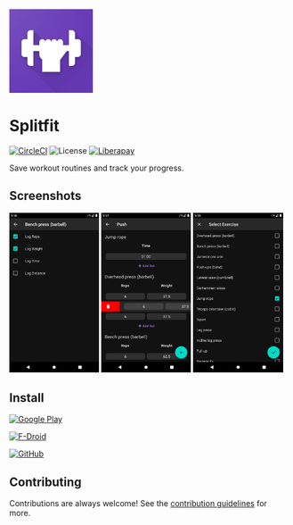 <img src="https://raw.githubusercontent.com/noahjutz/SplitfitAssets/main/app_icon/web_hi_res_512.png" width="150px" />

# Splitfit

[![CircleCI](https://img.shields.io/circleci/build/github/noahjutz/Splitfit/master?logo=circleci)](https://app.circleci.com/pipelines/github/noahjutz/Splitfit?branch=master)
![License](https://img.shields.io/github/license/noahjutz/Splitfit)
[![Liberapay](https://img.shields.io/badge/donate-liberapay-yellow?logo=liberapay&logoColor=white)](https://liberapay.com/noahjutz/donate)

Save workout routines and track your progress.

## Screenshots

<p><img src="https://raw.githubusercontent.com/noahjutz/SplitfitAssets/main/screenshots/dark/CreateExerciseScreen.png" width="32%" /> <img src="https://raw.githubusercontent.com/noahjutz/SplitfitAssets/main/screenshots/dark/CreateRoutineScreen.png" width="32%" /> <img src="https://raw.githubusercontent.com/noahjutz/SplitfitAssets/main/screenshots/dark/PickExerciseScreen.png" width="32%" /></p>

## Install

[![Google Play](https://img.shields.io/badge/google%20play-not%20yet%20available-537F2D?logo=google-play)](https://example.com)

[![F-Droid](https://img.shields.io/f-droid/v/com.noahjutz.splitfit?color=1976D2&include_prereleases&logo=F-Droid)](https://example.com)

[![GitHub](https://img.shields.io/github/v/release/noahjutz/Splitfit?include_prereleases&label=apk&logo=github&color=000)](https://github.com/noahjutz/Splitfit/releases)

## Contributing

Contributions are always welcome! See the [contribution guidelines](https://github.com/noahjutz/Splitfit/blob/master/CONTRIBUTING.md) for more.

